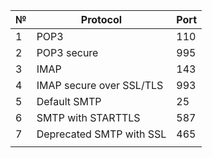 | №   | Protocol                 | Port |
| --- | ------------------------ | ---- |
| 1   | POP3                     | 110  |
| 2   | POP3 secure              | 995  |
| 3   | IMAP                     | 143  |
| 4   | IMAP secure over SSL/TLS | 993  |
| 5   | Default SMTP             | 25   |
| 6   | SMTP with STARTTLS       | 587  |
| 7   | Deprecated SMTP with SSL | 465  |
|     |                          |      |
